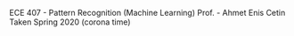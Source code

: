 ECE 407 - Pattern Recognition (Machine Learning)
Prof. - Ahmet Enis Cetin
Taken Spring 2020 (corona time)

